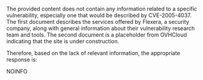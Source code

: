 The provided content does not contain any information related to a specific vulnerability, especially one that would be described by CVE-2005-4037. The first document describes the services offered by Flexera, a security company, along with general information about their vulnerability research team and tools. The second document is a placeholder from OVHCloud indicating that the site is under construction.

Therefore, based on the lack of relevant information, the appropriate response is:

NOINFO